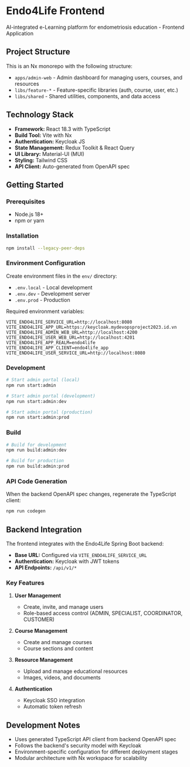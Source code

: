 # Endo4Life Frontend

AI-integrated e-Learning platform for endometriosis education - Frontend Application

## Project Structure

This is an Nx monorepo with the following structure:

- `apps/admin-web` - Admin dashboard for managing users, courses, and resources
- `libs/feature-*` - Feature-specific libraries (auth, course, user, etc.)
- `libs/shared` - Shared utilities, components, and data access

## Technology Stack

- **Framework:** React 18.3 with TypeScript
- **Build Tool:** Vite with Nx
- **Authentication:** Keycloak JS
- **State Management:** Redux Toolkit & React Query
- **UI Library:** Material-UI (MUI)
- **Styling:** Tailwind CSS
- **API Client:** Auto-generated from OpenAPI spec

## Getting Started

### Prerequisites

- Node.js 18+
- npm or yarn

### Installation

```bash
npm install --legacy-peer-deps
```

### Environment Configuration

Create environment files in the `env/` directory:

- `.env.local` - Local development
- `.env.dev` - Development server
- `.env.prod` - Production

Required environment variables:

```
VITE_ENDO4LIFE_SERVICE_URL=http://localhost:8080
VITE_ENDO4LIFE_APP_URL=https://keycloak.mydevopsproject2023.id.vn
VITE_ENDO4LIFE_ADMIN_WEB_URL=http://localhost:4200
VITE_ENDO4LIFE_USER_WEB_URL=http://localhost:4201
VITE_ENDO4LIFE_APP_REALM=endo4life
VITE_ENDO4LIFE_APP_CLIENT=endo4life_app
VITE_ENDO4LIFE_USER_SERVICE_URL=http://localhost:8080
```

### Development

```bash
# Start admin portal (local)
npm run start:admin

# Start admin portal (development)
npm run start:admin:dev

# Start admin portal (production)
npm run start:admin:prod
```

### Build

```bash
# Build for development
npm run build:admin:dev

# Build for production
npm run build:admin:prod
```

### API Code Generation

When the backend OpenAPI spec changes, regenerate the TypeScript client:

```bash
npm run codegen
```

## Backend Integration

The frontend integrates with the Endo4Life Spring Boot backend:

- **Base URL:** Configured via `VITE_ENDO4LIFE_SERVICE_URL`
- **Authentication:** Keycloak with JWT tokens
- **API Endpoints:** `/api/v1/*`

### Key Features

1. **User Management**
   - Create, invite, and manage users
   - Role-based access control (ADMIN, SPECIALIST, COORDINATOR, CUSTOMER)

2. **Course Management**
   - Create and manage courses
   - Course sections and content

3. **Resource Management**
   - Upload and manage educational resources
   - Images, videos, and documents

4. **Authentication**
   - Keycloak SSO integration
   - Automatic token refresh

## Development Notes

- Uses generated TypeScript API client from backend OpenAPI spec
- Follows the backend's security model with Keycloak
- Environment-specific configuration for different deployment stages
- Modular architecture with Nx workspace for scalability

